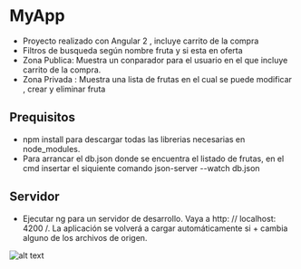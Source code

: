 # MyApp

+ Proyecto realizado con Angular 2 , incluye carrito de la compra
+ Filtros de busqueda según nombre fruta y si esta en oferta 
+ Zona Publica: Muestra un conparador para el usuario en el que incluye carrito de la compra.
+ Zona Privada : Muestra una lista de frutas en el cual se puede modificar , crear y eliminar fruta

## Prequisitos

+ npm install para descargar todas las librerias necesarias en node_modules.
+ Para arrancar el db.json donde se encuentra el listado de frutas,  en el cmd insertar el siquiente comando json-server --watch db.json


## Servidor
+ Ejecutar ng para un servidor de desarrollo. Vaya a http: // localhost: 4200 /. La aplicación se volverá a cargar automáticamente si + cambia alguno de los archivos de origen.

![alt text](https://raw.githubusercontent.com/valeria20000/proyectoFrutas/master/src/assets/img/index.png)


